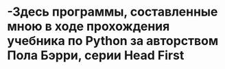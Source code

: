 # -Здесь программы, составленные мною в ходе прохождения учебника по Python за авторством Пола Бэрри, серии Head First
